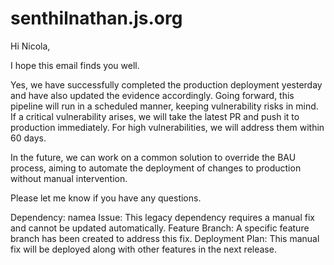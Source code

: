 # senthilnathan.js.org

Hi Nicola,

I hope this email finds you well.

Yes, we have successfully completed the production deployment yesterday and have also updated the evidence accordingly. Going forward, this pipeline will run in a scheduled manner, keeping vulnerability risks in mind. If a critical vulnerability arises, we will take the latest PR and push it to production immediately. For high vulnerabilities, we will address them within 60 days.

In the future, we can work on a common solution to override the BAU process, aiming to automate the deployment of changes to production without manual intervention.

Please let me know if you have any questions.


Dependency: namea
Issue: This legacy dependency requires a manual fix and cannot be updated automatically.
Feature Branch: A specific feature branch has been created to address this fix.
Deployment Plan: This manual fix will be deployed along with other features in the next release.
